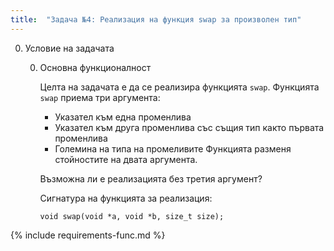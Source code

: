 ```yaml
---
title:  "Задача №4: Реализация на функция swap за произволен тип"
---
```

0. Условие на задачата

   0. Основна функционалност

      Целта на задачата е да се реализира функцията `swap`. Функцията `swap` приема три аргумента:
      * Указател към една променлива
      * Указател към друга променлива със същия тип както първата променлива
      * Големина на типа на промеливите
      Функцията разменя стойностите на двата аргумента.

      Възможна ли е реализацията без третия аргумент?

      Сигнатура на функцията за реализация:
      ```
      void swap(void *a, void *b, size_t size);
      ```

{% include requirements-func.md %}
